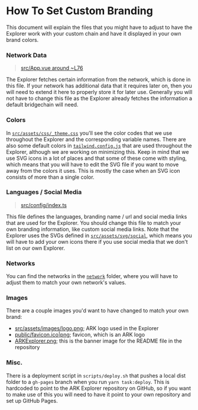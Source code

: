 # How To Set Custom Branding

This document will explain the files that you might have to adjust to have the Explorer work with your custom chain and have it displayed in your own brand colors.

### Network Data

> [src/App.vue around ~L76](https://github.com/ArkEcosystem/explorer/blob/master/src/App.vue)

The Explorer fetches certain information from the network, which is done in this file. If your network has additional data that it requires later on, then you will need to extend it here to properly store it for later use. Generally you will not have to change this file as the Explorer already fetches the information a default bridgechain will need.

### Colors

In [`src/assets/css/_theme.css`](https://github.com/ArkEcosystem/explorer/blob/master/src/assets/css/_theme.css) you'll see the color codes that we use throughout the Explorer and the corresponding variable names. There are also some default colors in [`tailwind.config.js`](https://github.com/ArkEcosystem/explorer/blob/master/tailwind.config.js) that are used throughout the Explorer, although we are working on minimizing this. Keep in mind that we use SVG icons in a lot of places and that some of these come with styling, which means that you will have to edit the SVG file if you want to move away from the colors it uses. This is mostly the case when an SVG icon consists of more than a single color.

### Languages / Social Media

> [src/config/index.ts](https://github.com/ArkEcosystem/explorer/blob/master/src/config/index.ts)

This file defines the languages, branding name / url and social media links that are used for the Explorer. You should change this file to match your own branding information, like custom social media links. Note that the Explorer uses the SVGs defined in [`src/assets/svg/social`](https://github.com/ArkEcosystem/explorer/tree/master/src/assets/svg/social), which means you will have to add your own icons there if you use social media that we don't list on our own Explorer.

### Networks

You can find the networks in the [`network`](https://github.com/ArkEcosystem/explorer/tree/master/networks) folder, where you will have to adjust them to match your own network's values.

### Images

There are a couple images you'd want to have changed to match your own brand:

* [src/assets/images/logo.png](https://github.com/ArkEcosystem/explorer/tree/master/src/assets/images); ARK logo used in the Explorer
* [public/favicon.ico\|png](https://github.com/ArkEcosystem/explorer/tree/master/public); favicon, which is an ARK logo
* [ARKExplorer.png](https://github.com/ArkEcosystem/explorer/blob/master/ARKExplorer.png); this is the banner image for the README file in the repository

### Misc.

There is a deployment script in `scripts/deploy.sh` that pushes a local dist folder to a `gh-pages` branch when you run `yarn task:deploy`. This is hardcoded to point to the ARK Explorer repository on GitHub, so if you want to make use of this you will need to have it point to your own repository and set up GitHub Pages.

